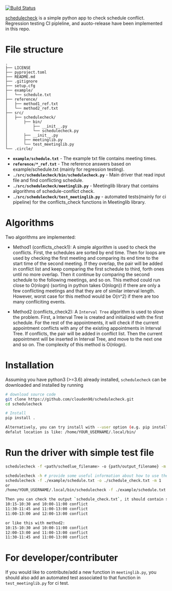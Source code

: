 [![Build Status](https://circleci.com/gh/clouden90/schedulecheck/tree/develop.svg?style=svg)](https://circleci.com/gh/clouden90/schedulecheck/tree/develop)

[schedulecheck](https://github.com/clouden90/schedulecheck.git) is a simple python app to check schedule conflict. Regression testing CI pipleline, and auoto-release have been implemented in this repo.

# File structure
    .
    ├── LICENSE
    ├── pyproject.toml
    ├── README.md
    ├── .gitignore
    ├── setup.cfg
    ├── example/
    │   └── schedule.txt 
    ├── reference/
    │   ├── method1_ref.txt  
    │   └── method2_ref.txt 
    ├── src/                    
    │   ├── schedulecheck/
    │       ├── bin/
    │           ├── __init__.py
    │           └── schedulecheck.py 
    │       ├── __init__.py  
    │       ├── meetinglib.py  
    │       └── test_meetinglib.py                
    └── .circle/

- **`example/schedule.txt`** - The example txt file contains meeting times.
- **`reference/*_ref.txt`** - The reference answers based on example/schedule.txt (mainly for regression testing).
- **`./src/schedulecheck/bin/schedulecheck.py`** - Main driver that read input file and find conflicting schedule. 
- **`./src/schedulecheck/meetinglib.py`** - Meetinglib library that contains algorithms of schedule-conflict check. 
- **`./src/schedulecheck/test_meetinglib.py`** - automated tests(mainly for ci pipeline) for the conflicts_check functions in Meetinglib library.

# Algorithms
Two algorithms are implemented: 
- Method1 (conflicts_check1): A simple algorithm is used to check the conflicts. First, the schedules are sorted by end time. Then for loops are used by checking 
  the first meeting and comparing its end time to the start time of the second meeting. If they overlap, the pair will be added in conflict list and keep comparing 
  the first schedule to third, forth ones until no more overlap. Then it continue by comparing the second schedule to the following meetings, and so on.
  This method could run close to O(nlogn) (sorting in python takes O(nlogn)) if there are only a few conflicting meetings and that they are of similar interval
  length. However, worst case for this method would be O(n^2) if there are too many confliciting events.
  
- Method2 (conflicts_check2): A `Interval Tree` algorithm is used to slove the problem. First, a Interval Tree is created and initialized with the first schedule. 
  For the rest of the appointments, it will check if the current appointment conflicts with any of the existing appointments in Interval Tree. If conflicts, the 
  pair will be added in conflict list. Then the current appointment will be inserted in Interval Tree, and move to the next one and so on. The complexity of this 
  method is O(nlogn).

# Installation
Assuming you have python3 (>=3.6) already installed, `schedulecheck` can be downloaded and installed by running

```bash
# download source code
git clone https://github.com/clouden90/schedulecheck.git
cd schedulecheck

# Install
pip install .

Alternatively, you can try install with --user option (e.g. pip install --user .). Make sure to add your user bin directory to PATH environment. The 
defalut location is like: /home/YOUR_USERNAME/.local/bin/
```

# Run the driver with simple test file
```bash
schedulecheck -f <path/schedlue_filename> -o {path/output_filename} -m {1:method1 or 2:method2} -t {Regression testing 0:off 1:on} -v {version info}

schedulecheck -h # provide some useful information about how to use the driver 
schedulecheck -f ./example/schedule.txt -o ./schedule_check.txt -m 1
or
/home/YOUR_USERNAME/.local/bin/schedulecheck -f ./example/schedule.txt -o ./schedule_check.txt -m 1

Then you can check the output `schedule_check.txt`, it should contain soemthing like this with method1:
10:15-10:30 and 10:00-11:00 conflict
11:30-11:45 and 11:00-13:00 conflict
11:00-13:00 and 12:00-13:00 conflict

or like this with method2:
10:15-10:30 and 10:00-11:00 conflict
12:00-13:00 and 11:00-13:00 conflict
11:30-11:45 and 11:00-13:00 conflict
```

# For developer/contributer
If you would like to contribute/add a new function in `meetinglib.py`, you should also add an automated test associated to that function in `test_meetinglib.py` for ci test.

